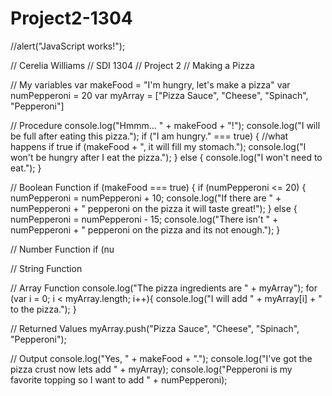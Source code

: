 Project2-1304
=============

//alert("JavaScript works!");

// Cerelia Williams
// SDI 1304
// Project 2
// Making a Pizza


// My variables
var makeFood = "I'm hungry, let's make a pizza"
var numPepperoni = 20
var myArray = ["Pizza Sauce", "Cheese", "Spinach", "Pepperoni"]

// Procedure
console.log("Hmmm... " + makeFood + "!");
console.log("I will be full after eating this pizza.");
if ("I am hungry." === true) {
  //what happens if true
	if (makeFood +  ", it will fill my stomach.");
		console.log("I won't be hungry after I eat the pizza.");
	} else {
		console.log("I won't need to eat.");
	}


// Boolean Function
if (makeFood === true) {
	if (numPepperoni <= 20) {
		numPepperoni = numPepperoni + 10;
		console.log("If there are " + numPepperoni + " pepperoni on the pizza it will taste great!");
	} else {
		numPepperoni = numPepperoni - 15;
		console.log("There isn't " + numPepperoni + " pepperoni on the pizza and its not enough.");
	}


// Number Function
if (nu
	


// String Function



// Array Function
console.log("The pizza ingredients are  " + myArray");
for (var i = 0; i < myArray.length; i++){
	console.log("I will add " + myArray[i] + " to the pizza.");
}




// Returned Values
myArray.push("Pizza Sauce", "Cheese", "Spinach", "Pepperoni");


// Output
console.log("Yes, " + makeFood + ".");
console.log("I've got the pizza crust now lets add " + myArray);
console.log("Pepperoni is my favorite topping so I want to add " + numPepperoni);

